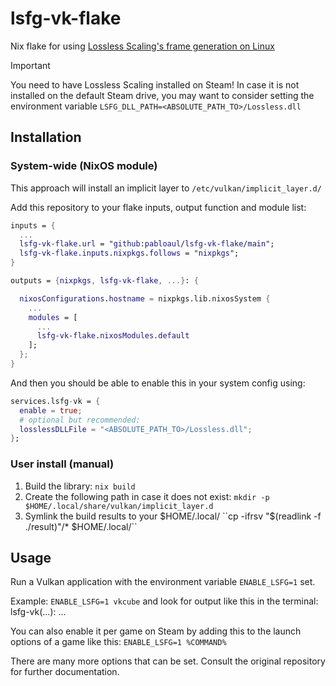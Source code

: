 # lsfg-vk-flake
Nix flake for using [Lossless Scaling's frame generation on Linux](https://github.com/PancakeTAS/lsfg-vk)

>[!IMPORTANT]
> You need to have Lossless Scaling installed on Steam!
> In case it is not installed on the default Steam drive, you may want to consider setting the environment variable ``LSFG_DLL_PATH=<ABSOLUTE_PATH_TO>/Lossless.dll``

## Installation
### System-wide (NixOS module)
This approach will install an implicit layer to ``/etc/vulkan/implicit_layer.d/``

Add this repository to your flake inputs, output function and module list:
```nix
inputs = {
  ...
  lsfg-vk-flake.url = "github:pabloaul/lsfg-vk-flake/main";
  lsfg-vk-flake.inputs.nixpkgs.follows = "nixpkgs";
}

outputs = {nixpkgs, lsfg-vk-flake, ...}: {

  nixosConfigurations.hostname = nixpkgs.lib.nixosSystem {
    ...
    modules = [
      ...
      lsfg-vk-flake.nixosModules.default
    ];
  };
}
```

And then you should be able to enable this in your system config using:
```nix 
services.lsfg-vk = {
  enable = true;
  # optional but recommended:
  losslessDLLFile = "<ABSOLUTE_PATH_TO>/Lossless.dll";
};
```

### User install (manual)
1. Build the library:
  ``nix build``
3. Create the following path in case it does not exist:
  ``mkdir -p $HOME/.local/share/vulkan/implicit_layer.d`` 
3. Symlink the build results to your $HOME/.local/
  ``cp -ifrsv "$(readlink -f ./result)"/* $HOME/.local/``

## Usage
Run a Vulkan application with the environment variable ``ENABLE_LSFG=1`` set.

Example: ``ENABLE_LSFG=1 vkcube`` and look for output like this in the terminal: lsfg-vk(...): ...

You can also enable it per game on Steam by adding this to the launch options of a game like this: 
  ``ENABLE_LSFG=1 %COMMAND%``

There are many more options that can be set. Consult the original repository for further documentation.